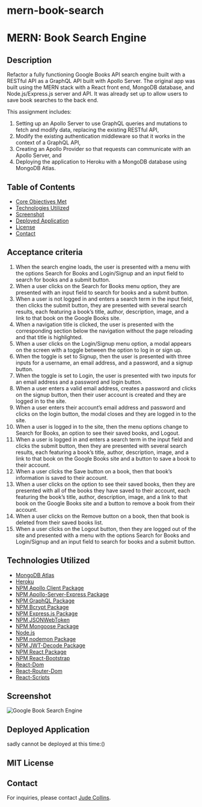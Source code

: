 # mern-book-search

# MERN: Book Search Engine

## Description

Refactor a fully functioning Google Books API search engine built with a RESTful API as a GraphQL API built with Apollo Server. The original app was built using the MERN stack with a React front end, MongoDB database, and Node.js/Express.js server and API. It was already set up to allow users to save book searches to the back end.

This assignment includes:
1. Setting up an Apollo Server to use GraphQL queries and mutations to fetch and modify data, replacing the existing RESTful API,
2. Modify the existing authentication middleware so that it works in the context of a GraphQL API,
3. Creating an Apollo Provider so that requests can communicate with an Apollo Server, and
4. Deploying the application to Heroku with a MongoDB database using MongoDB Atlas.

## Table of Contents
- [Core Objectives Met](#Core)
- [Technologies Utilized](#Technologies)
- [Screenshot](#Screen) 
- [Deployed Application](#Deployed)
- [License](#MIT)
- [Contact](#Contact)

## Acceptance criteria

1. When the search engine loads, the user is presented with a menu with the options Search for Books and Login/Signup and an input field to search for books and a submit button.
2. When a user clicks on the Search for Books menu option, they are presented with an input field to search for books and a submit button. 
3. When a user is not logged in and enters a search term in the input field, then clicks the submit button, they are presented with several search results, each featuring a book’s title, author, description, image, and a link to that book on the Google Books site.
4. When a navigation title is clicked, the user is presented with the corresponding section below the navigation without the page reloading and that title is highlighted.
5. When a user clicks on the Login/Signup menu option, a modal appears on the screen with a toggle between the option to log in or sign up.
6. When the toggle is set to Signup, then the user is presented with three inputs for a username, an email address, and a password, and a signup button.
7. When the toggle is set to Login, the user is presented with two inputs for an email address and a password and login button.
8. When a user enters a valid email address, creates a password and clicks on the signup button, then their user account is created and they are logged in to the site.
9. When a user enters their account’s email address and password and clicks on the login button, the modal closes and they are logged in to the site.
10. When a user is logged in to the site, then the menu options change to Search for Books, an option to see their saved books, and Logout.
11. When a user is logged in and enters a search term in the input field and clicks the submit button, then they are presented with several search results, each featuring a book’s title, author, description, image, and a link to that book on the Google Books site and a button to save a book to their account.
12. When a user clicks the Save button on a book, then that book’s information is saved to their account.
13. When a user clicks on the option to see their saved books, then they are presented with all of the books they have saved to their account, each featuring the book’s title, author, description, image, and a link to that book on the Google Books site and a button to remove a book from their account.
14. When a user clicks on the Remove button on a book, then that book is deleted from their saved books list.
15. When a user clicks on the Logout button, then they are logged out of the site and presented with a menu with the options Search for Books and Login/Signup and an input field to search for books and a submit button.

## Technologies Utilized
- [MongoDB Atlas](https://www.mongodb.com/cloud/atlas)
- [Heroku](https://www.heroku.com)
- [NPM Apollo Client Package](https://www.npmjs.com/package/stripe)
- [NPM Apollo-Server-Express Package](https://www.npmjs.com/package/apollo-server-express)
- [NPM GraphQL Package](https://www.npmjs.com/package/graphql)
- [NPM Bcrypt Package](https://www.npmjs.com/package/bcrypt)
- [NPM Express.js Package](https://www.npmjs.com/package/express)
- [NPM JSONWebToken](https://www.npmjs.com/package/jsonwebtoken)
- [NPM Mongoose Package](https://www.npmjs.com/package/mongoose)
- [Node.js](https://nodejs.org/en/)
- [NPM nodemon Package](https://www.npmjs.com/package/nodemon)
- [NPM JWT-Decode Package](https://www.npmjs.com/package/jwt-decode)
- [NPM React Package](https://www.npmjs.com/package/react)
- [NPM React-Bootstrap](https://www.npmjs.com/package/react-bootstrap)
- [React-Dom](https://www.npmjs.com/package/react-dom)
- [React-Router-Dom](https://www.npmjs.com/package/react-router-dom)
- [React-Scripts](https://www.npmjs.com/package/react-scripts)

## Screenshot

![Google Book Search Engine]()

## Deployed Application

sadly cannot be deployed at this time:()

## MIT License


## Contact
For inquiries, please contact [Jude Collins](https://github.com/JudeCollins).

